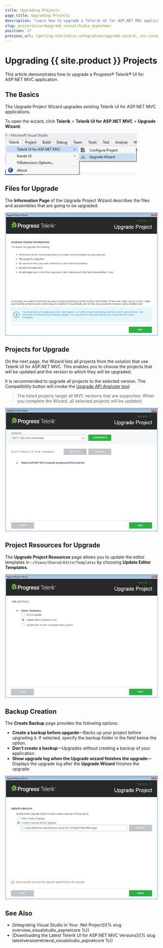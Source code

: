 ```yaml
---
title: Upgrading Projects
page_title: Upgrading Projects
description: "Learn how to upgrade a Telerik UI for ASP.NET MVC application."
slug: projectwizardupgrade_visualstudio_aspnetmvc
position: 17
previous_url: /getting-started/vs-integration/upgrade-wizard, /vs-integration-mvc/upgrade-wizard
---
```


# Upgrading {{ site.product }} Projects

This article demonstrates how to upgrade a Progress&reg; Telerik&reg; UI for ASP.NET MVC application.

## The Basics

The Upgrade Project Wizard upgrades existing Telerik UI for ASP.NET MVC applications.

To open the wizard, click **Telerik** > **Telerik UI for ASP.NET MVC** > **Upgrade Wizard**.

![{{ site.product_short }} Launching the Upgrade Wizard and choosing projects](../vs-integration/images/images-mvc/upgrade_menu.png)

## Files for Upgrade

The **Information Page** of the Upgrade Project Wizard describes the files and assemblies that are going to be upgraded.

![{{ site.product_short }} Upgrade Wizard Information page](../vs-integration/images/images-mvc/upgrade_warning.png)

## Projects for Upgrade

On the next page, the Wizard lists all projects from the solution that use Telerik UI for ASP.NET MVC. This enables you to choose the projects that will be updated and the version to which they will be upgraded.

It is recommended to upgrade all projects to the selected version. The Compatibility button will invoke the [Upgrade API Analyzer tool](https://docs.telerik.com/aspnet-mvc/vs-integration/upgrade-api-analyzer):

> The listed projects target all MVC versions that are supported. When you complete the Wizard, all selected projects will be updated.

![{{ site.product_short }} Choosing projects and distribution version](../vs-integration/images/images-mvc/upgrade_version.png)

## Project Resources for Upgrade

The **Upgrade Project Resources** page allows you to update the editor templates in `~/Views/Shared/EditorTemplates` by choosing **Update Editor Templates**.

![{{ site.product_short }} Updating project resources](../vs-integration/images/images-mvc/upgrade_settings.png)

## Backup Creation

The **Create Backup** page provides the following options:

- **Create a backup before upgarde**&mdash;Backs up your project before upgrading it. If selected, specify the backup folder in the field below the option.
- **Don't create a backup**&mdash;Upgrades without creating a backup of your application.
- **Show upgrade log when the Upgrade wizard finishes the upgrade**&mdash;Displays the upgrade log after the **Upgrade Wizard** finishes the upgrade.

![{{ site.product_short }} Creating backup](../vs-integration/images/images-mvc/upgrade_backup.png)

## See Also

* [Integrating Visual Studio in Your .Net Project]({% slug overview_visualstudio_aspnetcore %})
* [Downloading the Latest Telerik UI for ASP.NET MVC Versions]({% slug latestversionretrieval_visualstudio_aspnetcore %})
